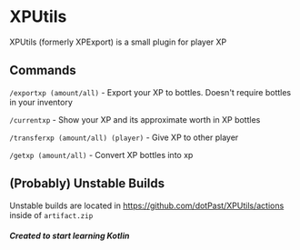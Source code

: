 # XPUtils
XPUtils (formerly XPExport) is a small plugin for player XP

## Commands
`/exportxp (amount/all)` - Export your XP to bottles. Doesn't require bottles in your inventory

`/currentxp` - Show your XP and its approximate worth in XP bottles

`/transferxp (amount/all) (player)` -  Give XP to other player

`/getxp (amount/all)` - Convert XP bottles into xp

## (Probably) Unstable Builds
Unstable builds are located in https://github.com/dotPast/XPUtils/actions inside of `artifact.zip`

##### Created to start learning Kotlin
